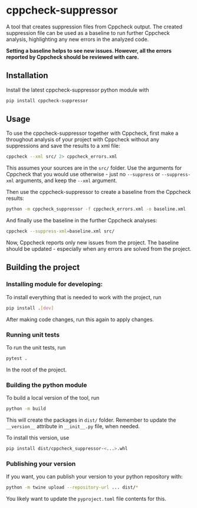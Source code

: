 # cppcheck-suppressor

A tool that creates suppression files from Cppcheck output. The created suppression file can be used as a baseline to run further Cppcheck analysis, highlighting any new errors in the analyzed code.

__Setting a baseline helps to see new issues. However, all the errors reported by Cppcheck should be reviewed with care.__

## Installation

Install the latest cppcheck-suppressor python module with

```bash
pip install cppcheck-suppressor
```

## Usage

To use the cppcheck-suppressor together with Cppcheck, first make a throughout analysis of your project with Cppcheck without any suppressions and save the results to a xml file:

```bash
cppcheck --xml src/ 2> cppcheck_errors.xml
```

This assumes your sources are in the `src/` folder. Use the arguments for Cppcheck that you would use otherwise - just no `--suppress` or `--suppress-xml` arguments, and keep the `--xml` argument.

Then use the cppcheck-suppressor to create a baseline from the Cppcheck results:

```bash
python -m cppcheck_suppressor -f cppcheck_errors.xml -o baseline.xml
```

And finally use the baseline in the further Cppcheck analyses:

```bash
cppcheck --suppress-xml=baseline.xml src/
```

Now, Cppcheck reports only new issues from the project. The baseline should be updated - especially when any errors are solved from the project.

## Building the project

### Installing module for developing:

To install everything that is needed to work with the project, run

```bash
pip install .[dev]
```

After making code changes, run this again to apply changes.

### Running unit tests

To run the unit tests, run

```bash
pytest .
```

In the root of the project.

### Building the python module

To build a local version of the tool, run

```bash
python -m build
```

This will create the packages in `dist/` folder. Remember to update the `__version__` attribute in `__init__.py` file, when needed.

To install this version, use

```bash
pip install dist/cppcheck_suppressor-<...>.whl
```

### Publishing your version

If you want, you can publish your version to your python repository with:

```bash
python -m twine upload --repository-url ... dist/*
```

You likely want to update the `pyproject.toml` file contents for this.
